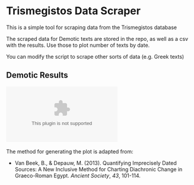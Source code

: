 # Trismegistos Data Scraper

This is a simple tool for scraping data from the Trismegistos database

The scraped data for Demotic texts are stored in the repo, as well as a csv with the results. Use those to plot number of texts by date.

You can modify the script to scrape other sorts of data (e.g. Greek texts)

## Demotic Results

![Demotic Data](TM_texts.eps)

The method for generating the plot is adapted from:

* Van Beek, B., & Depauw, M. (2013). Quantifying Imprecisely Dated Sources: A New Inclusive Method for Charting Diachronic Change in Graeco-Roman Egypt. *Ancient Society*, *43*, 101-114.
